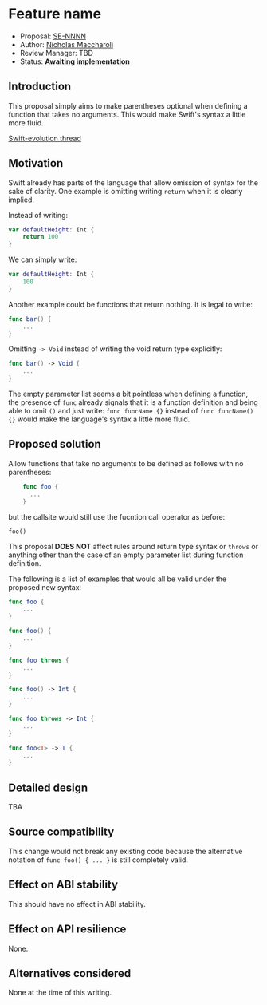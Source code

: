 # Feature name

* Proposal: [SE-NNNN](NNNN-filename.md)
* Author: [Nicholas Maccharoli](https://github.com/nirma)
* Review Manager: TBD
* Status: **Awaiting implementation**


## Introduction

This proposal simply aims to make parentheses optional when defining a function that takes no arguments.
This would make Swift's syntax a little more fluid. 

[Swift-evolution thread](https://forums.swift.org/t/pitch-allow-function-definitions-to-omit-parentheses-if-no-parameters/)

## Motivation

Swift already has parts of the language that allow omission of syntax for the sake of clarity.
One example is omitting writing `return` when it is clearly implied.

Instead of writing:
```swift
var defaultHeight: Int {
    return 100
}
```

We can simply write:

```swift
var defaultHeight: Int {
    100
}
```

Another example could be functions that return nothing.
It is legal to write: 

```swift
func bar() {
    ...
}
```

Omitting `-> Void` instead of writing the void return type explicitly:

```swift
func bar() -> Void {
    ...
}
```

The empty parameter list seems a bit pointless when defining a function, the presence of `func` already signals that it is a function definition and being able to omit `()` and just write: `func funcName {}` instead of `func funcName() {}` would make the language's syntax a little more fluid.

## Proposed solution

Allow functions that take no arguments to be defined as follows with no parentheses:

```swift
    func foo {
      ...
    }
```

but the callsite would still use the fucntion call operator as before:

`foo()`

This proposal **DOES NOT** affect rules around return type syntax or `throws` or anything other than the case of an empty parameter list during function definition.


The following is a list of examples that would all be valid under the proposed new syntax:

```swift
func foo {
    ...
}

func foo() {
    ...
}

func foo throws {
    ...
}

func foo() -> Int {
    ...
}

func foo throws -> Int {
    ...
}

func foo<T> -> T {
    ...
}
```


## Detailed design

TBA

## Source compatibility

This change would not break any existing code because the alternative notation of `func foo() { ... }` is still completely valid.

## Effect on ABI stability

This should have no effect in ABI stability.

## Effect on API resilience

None.

## Alternatives considered

None at the time of this writing.
